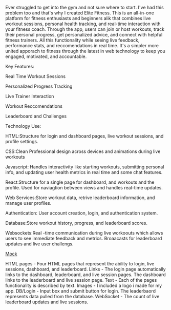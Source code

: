 Ever struggled to get into the gym and not sure where to start. I've had this problem too and that's why I created Elite Fitness. This is an all-in-one platform for fitness enthusiasts and beginners alik that combines live workout sessions, personal health tracking, and real-time interaction with your fitness coach. Through the app, users can join or host workouts, track their personal progress, get personalized advice, and connect with helpful fitness trainers. All this functionality while seeing live feedback, performance stats, and reccomendations in real time. It's a simpler more united apporach to fitness through the latest in web technology to keep you engaged, motivated, and accountable.

Key Features:

Real Time Workout Sessions

Personalized Progress Tracking

Live Trainer Interaction

Workout Reccomendations

Leaderboard and Challenges

Technology Use:

HTML:Structure for login and dashboard pages, live workout sessions, and profile settings.

CSS:Clean Professional design across devices and animations during live workouts

Javascript: Handles interactivity like starting workouts, submitting personal info, and updating user health metrics in real time and some chat features.

React:Structure for a single page for dashboard, and workouts and the profile. Used for naviagtion between views and handles real-time updates.

Web Services:Store workout data, retrive leaderboard information, and manage user profiles.

Authentication: User account creation, login, and authentication system.

Database:Store workout history, progress, and leaderboard scores.

Websockets:Real -time communication during live workoouts which allows users to see immediate feedback and metrics. Broaacasts for leaderboard updates and live user challengs.

[Mock](websitesketch.jpeg)


 HTML pages - Four HTML pages that represent the ability to login, live sessions, dashboard, and leaderboard.
 Links - The login page automatically links to the dashboard, leaderboard, and live session pages. The dashboard links to the leaderboard and live session page.
 Text - Each of the pages functionality is described by text.
 Images - I included a logo i made for my app.
 DB/Login - Input box and submit button for login. The leaderbaord represents data pulled from the database.
 WebSocket - The count of live leaderboard updates and live sessions.
